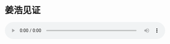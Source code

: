 # 姜浩见证

<audio style="width: 100%;" preload="false" controls controlslist="nodownload"><source src="//cdn.simai.ml/audio/mp3/old/12271.mp3" type="audio/mpeg">Your browser does not support the audio element.</audio>


